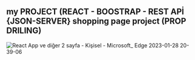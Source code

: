 ## my PROJECT (REACT - BOOSTRAP - REST APİ {JSON-SERVER} shopping page project (PROP DRILING)
![React App ve diğer 2 sayfa - Kişisel - Microsoft_ Edge 2023-01-28 20-39-06](https://user-images.githubusercontent.com/114434307/215282763-be9e8afe-948f-496d-ac23-bae46e8d1edb.gif)
